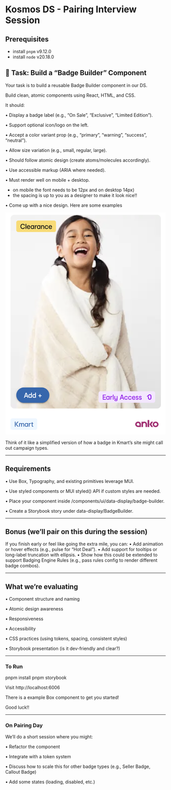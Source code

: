 # Kosmos DS - Pairing Interview Session


## Prerequisites
- install `pnpm` v9.12.0
- install `node` v20.18.0



## 🎯 Task: Build a “Badge Builder” Component

Your task is to build a reusable Badge Builder component in our DS.


Build clean, atomic components using React, HTML, and CSS.


It should:

•	Display a badge label (e.g., “On Sale”, “Exclusive”, “Limited Edition”).

•	Support optional icon/logo on the left.

•	Accept a color variant prop (e.g., “primary”, “warning”, “success”, “neutral”).

•	Allow size variation (e.g., small, regular, large).

•	Should follow atomic design (create atoms/molecules accordingly).

•	Use accessible markup (ARIA where needed).

•	Must render well on mobile + desktop. 
  - on mobile the font needs to be 12px and on desktop 14px)
  - the spacing is up to you as a designer to make it look nice!!

•	Come up with a nice design. Here are some examples

![badge-examples.png](public/img/badge-examples.png)

Think of it like a simplified version of how a badge in Kmart’s site might call out campaign types.

---

## Requirements

•	Use Box, Typography, and existing primitives leverage MUI.

•	Use styled components or MUI styled() API if custom styles are needed.

•	Place your component inside /components/ui/data-display/badge-builder.

•	Create a Storybook story under data-display/BadgeBuilder.

---

## Bonus (we’ll pair on this during the session)

If you finish early or feel like going the extra mile, you can:
•	Add animation or hover effects (e.g., pulse for “Hot Deal”).
•	Add support for tooltips or long-label truncation with ellipsis.
•	Show how this could be extended to support Badging Engine Rules (e.g., pass rules config to render different badge combos).

---

## What we’re evaluating

•	Component structure and naming

•	Atomic design awareness

•	Responsiveness

•	Accessibility

•	CSS practices (using tokens, spacing, consistent styles)

•	Storybook presentation (is it dev-friendly and clear?)

---

### To Run

pnpm install
pnpm storybook

Visit http://localhost:6006

There is a example Box component to get you started!

Good luck!!

---


### On Pairing Day

We’ll do a short session where you might:

•	Refactor the component

•	Integrate with a token system

•	Discuss how to scale this for other badge types (e.g., Seller Badge, Callout Badge)

•	Add some states (loading, disabled, etc.)

